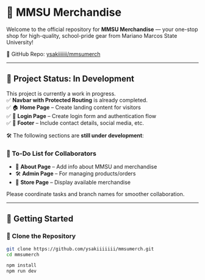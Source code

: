 # 🧢 MMSU Merchandise

Welcome to the official repository for **MMSU Merchandise** — your one-stop shop for high-quality, school-pride gear from Mariano Marcos State University!

🔗 GitHub Repo: [ysakiiiiiii/mmsumerch](https://github.com/ysakiiiiiii/mmsumerch.git)

---

## 🚧 Project Status: In Development

This project is currently a work in progress.  
✅ **Navbar with Protected Routing** is already completed.  
✅ 🏠 **Home Page** – Create landing content for visitors  
✅ 🔐 **Login Page** – Create login form and authentication flow  
✅ 📜 **Footer** – Include contact details, social media, etc.  


🛠️ The following sections are **still under development**:

### 🔧 To-Do List for Collaborators
- 📄 **About Page** – Add info about MMSU and merchandise  
- 🛠️ **Admin Page** – For managing products/orders  
- 🏪 **Store Page** – Display available merchandise  


Please coordinate tasks and branch names for smoother collaboration.

---

## 🧪 Getting Started

### 📁 Clone the Repository
```bash
git clone https://github.com/ysakiiiiiii/mmsumerch.git
cd mmsumerch

npm install
npm run dev
